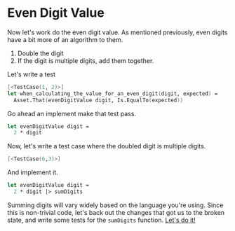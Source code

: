 Even Digit Value
================

Now let's work do the even digit value. As mentioned previously, even digits have a bit more of an algorithm to them.

1. Double the digit
2. If the digit is multiple digits, add them together.

Let's write a test

```fsharp
[<TestCase(1, 2)>]
let when_calculating_the_value_for_an_even_digit(digit, expected) =
  Asset.That(evenDigitValue digit, Is.EqualTo(expected))
```

Go ahead an implement make that test pass.

```fsharp
let evenDigitValue digit =
  2 * digit
```

Now, let's write a test case where the doubled digit is multiple digits.

```fsharp
[<TestCase(6,3)>]
```

And implement it.

```fsharp
let evenDigitValue digit =
  2 * digit |> sumDigits
```

Summing digits will vary widely based on the language you're using. Since this is non-trivial code, let's back out the changes that got us to the broken state, and write some tests for the `sumDigits` function. [Let's do it!](step-4.md)

